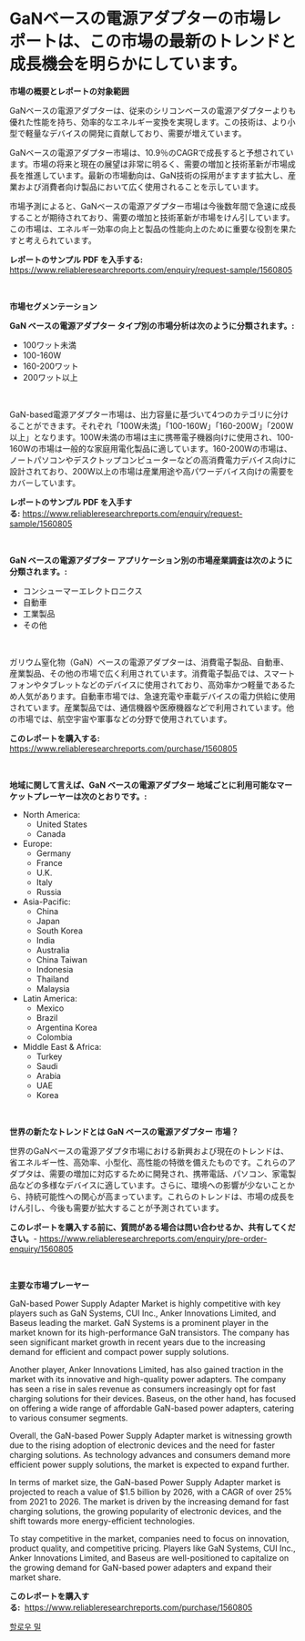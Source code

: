 <p><h1>GaNベースの電源アダプターの市場レポートは、この市場の最新のトレンドと成長機会を明らかにしています。</h1></p><p><strong>市場の概要とレポートの対象範囲</strong></p>
<p><p>GaNベースの電源アダプターは、従来のシリコンベースの電源アダプターよりも優れた性能を持ち、効率的なエネルギー変換を実現します。この技術は、より小型で軽量なデバイスの開発に貢献しており、需要が増えています。</p><p>GaNベースの電源アダプター市場は、10.9％のCAGRで成長すると予想されています。市場の将来と現在の展望は非常に明るく、需要の増加と技術革新が市場成長を推進しています。最新の市場動向は、GaN技術の採用がますます拡大し、産業および消費者向け製品において広く使用されることを示しています。</p><p>市場予測によると、GaNベースの電源アダプター市場は今後数年間で急速に成長することが期待されており、需要の増加と技術革新が市場をけん引しています。この市場は、エネルギー効率の向上と製品の性能向上のために重要な役割を果たすと考えられています。</p></p>
<p><strong>レポートのサンプル PDF を入手する:</strong> <a href="https://www.reliableresearchreports.com/enquiry/request-sample/1560805">https://www.reliableresearchreports.com/enquiry/request-sample/1560805</a></p>
<p>&nbsp;</p>
<p><strong>市場セグメンテーション</strong></p>
<p><strong>GaN ベースの電源アダプター タイプ別の市場分析は次のように分類されます。:</strong></p>
<p><ul><li>100ワット未満</li><li>100-160W</li><li>160-200ワット</li><li>200ワット以上</li></ul></p>
<p>&nbsp;</p>
<p><p>GaN-based電源アダプター市場は、出力容量に基づいて4つのカテゴリに分けることができます。それぞれ「100W未満」「100-160W」「160-200W」「200W以上」となります。100W未満の市場は主に携帯電子機器向けに使用され、100-160Wの市場は一般的な家庭用電化製品に適しています。160-200Wの市場は、ノートパソコンやデスクトップコンピューターなどの高消費電力デバイス向けに設計されており、200W以上の市場は産業用途や高パワーデバイス向けの需要をカバーしています。</p></p>
<p><strong>レポートのサンプル PDF を入手する:</strong>&nbsp;<a href="https://www.reliableresearchreports.com/enquiry/request-sample/1560805">https://www.reliableresearchreports.com/enquiry/request-sample/1560805</a></p>
<p>&nbsp;</p>
<p><strong> GaN ベースの電源アダプター アプリケーション別の市場産業調査は次のように分類されます。:</strong></p>
<p><ul><li>コンシューマーエレクトロニクス</li><li>自動車</li><li>工業製品</li><li>その他</li></ul></p>
<p>&nbsp;</p>
<p><p>ガリウム窒化物（GaN）ベースの電源アダプターは、消費電子製品、自動車、産業製品、その他の市場で広く利用されています。消費電子製品では、スマートフォンやタブレットなどのデバイスに使用されており、高効率かつ軽量であるため人気があります。自動車市場では、急速充電や車載デバイスの電力供給に使用されています。産業製品では、通信機器や医療機器などで利用されています。他の市場では、航空宇宙や軍事などの分野で使用されています。</p></p>
<p><strong>このレポートを購入する:</strong>&nbsp; <a href="https://www.reliableresearchreports.com/purchase/1560805">https://www.reliableresearchreports.com/purchase/1560805</a></p>
<p>&nbsp;</p>
<p><strong>地域に関して言えば、GaN ベースの電源アダプター 地域ごとに利用可能なマーケットプレーヤーは次のとおりです。:</strong></p>
<p><ul>
    <li>
        North America:
        <ul>
            <li>United States</li>
            <li>Canada</li>
        </ul>
    </li>
    <li>
        Europe:
        <ul>
            <li>Germany</li>
            <li>France</li>
            <li>U.K.</li>
            <li>Italy</li>
            <li>Russia</li>
        </ul>
    </li>
    <li>
        Asia-Pacific:
        <ul>
            <li>China</li>
            <li>Japan</li>
            <li>South Korea</li>
            <li>India</li>
            <li>Australia</li>
            <li>China Taiwan</li>
            <li>Indonesia</li>
            <li>Thailand</li>
            <li>Malaysia</li>
        </ul>
    </li>
    <li>
        Latin America:
        <ul>
            <li>Mexico</li>
            <li>Brazil</li>
            <li>Argentina Korea</li>
            <li>Colombia</li>
        </ul>
    </li>
    <li>
        Middle East & Africa:
        <ul>
            <li>Turkey</li>
            <li>Saudi</li>
            <li>Arabia</li>
            <li>UAE</li>
            <li>Korea</li>
        </ul>
    </li>
    </ul></p>
<p>&nbsp;</p>
<p><strong>世界の新たなトレンドとは GaN ベースの電源アダプター 市場？</strong></p>
<p><p>世界のGaNベースの電源アダプタ市場における新興および現在のトレンドは、省エネルギー性、高効率、小型化、高性能の特徴を備えたものです。これらのアダプタは、需要の増加に対応するために開発され、携帯電話、パソコン、家電製品などの多様なデバイスに適しています。さらに、環境への影響が少ないことから、持続可能性への関心が高まっています。これらのトレンドは、市場の成長をけん引し、今後も需要が拡大することが予測されています。</p></p>
<p><strong>このレポートを購入する前に、質問がある場合は問い合わせるか、共有してください。</strong>- <a href="https://www.reliableresearchreports.com/enquiry/pre-order-enquiry/1560805">https://www.reliableresearchreports.com/enquiry/pre-order-enquiry/1560805</a></p>
<p>&nbsp;</p>
<p><strong>主要な市場プレーヤー</strong></p>
<p><p>GaN-based Power Supply Adapter Market is highly competitive with key players such as GaN Systems, CUI Inc., Anker Innovations Limited, and Baseus leading the market. GaN Systems is a prominent player in the market known for its high-performance GaN transistors. The company has seen significant market growth in recent years due to the increasing demand for efficient and compact power supply solutions.</p><p>Another player, Anker Innovations Limited, has also gained traction in the market with its innovative and high-quality power adapters. The company has seen a rise in sales revenue as consumers increasingly opt for fast charging solutions for their devices. Baseus, on the other hand, has focused on offering a wide range of affordable GaN-based power adapters, catering to various consumer segments.</p><p>Overall, the GaN-based Power Supply Adapter market is witnessing growth due to the rising adoption of electronic devices and the need for faster charging solutions. As technology advances and consumers demand more efficient power supply solutions, the market is expected to expand further.</p><p>In terms of market size, the GaN-based Power Supply Adapter market is projected to reach a value of $1.5 billion by 2026, with a CAGR of over 25% from 2021 to 2026. The market is driven by the increasing demand for fast charging solutions, the growing popularity of electronic devices, and the shift towards more energy-efficient technologies.</p><p>To stay competitive in the market, companies need to focus on innovation, product quality, and competitive pricing. Players like GaN Systems, CUI Inc., Anker Innovations Limited, and Baseus are well-positioned to capitalize on the growing demand for GaN-based power adapters and expand their market share.</p></p>
<p><strong>このレポートを購入する:</strong>&nbsp;&nbsp;<a href="https://www.reliableresearchreports.com/purchase/1560805">https://www.reliableresearchreports.com/purchase/1560805</a></p>
<p><p><a href="https://github.com/qpfbabw35734906/Market-Research-Report-List-1/blob/main/29823245365.md">할로우 밀</a></p></p>